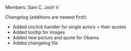 Members: Sam C, Josh V

Changelog (additions are newest first):
- Added onclick handler for single actors + their quotes
- Added tooltip for images
- Added new picture and quote for Obama
- Added changelog file